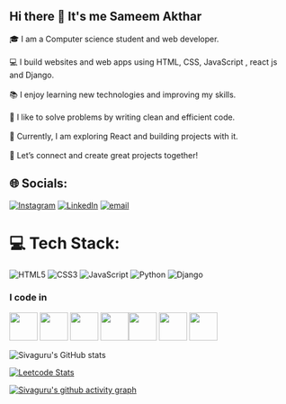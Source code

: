 ## Hi there 👋 It's me Sameem Akthar
🎓 I am a Computer science student and web developer.<br><br>💻 I build websites and web apps using HTML, CSS, JavaScript , react js and Django.<br><br>📚 I enjoy learning new technologies and improving my skills.<br><br>🧩 I like to solve problems by writing clean and efficient code.<br><br>🤖 Currently, I am exploring React and building projects with it.<br><br>🚀 Let’s connect and create great projects together!


## 🌐 Socials:
[![Instagram](https://img.shields.io/badge/Instagram-%23E4405F.svg?logo=Instagram&logoColor=white)](https://www.instagram.com/sameem_._sr/) [![LinkedIn](https://img.shields.io/badge/LinkedIn-%230077B5.svg?logo=linkedin&logoColor=white)](https://www.linkedin.com/in/SameemAkthar/) [![email](https://img.shields.io/badge/Email-D14836?logo=gmail&logoColor=white)](mailto:sameemakthar50@gmail.com) 



# 💻 Tech Stack:
![HTML5](https://img.shields.io/badge/html5-%23E34F26.svg?style=for-the-badge&logo=html5&logoColor=white) 
![CSS3](https://img.shields.io/badge/css3-%231572B6.svg?style=for-the-badge&logo=css3&logoColor=white) 
![JavaScript](https://img.shields.io/badge/javascript-%23323330.svg?style=for-the-badge&logo=javascript&logoColor=%23F7DF1E) 
![Python](https://img.shields.io/badge/python-3670A0?style=for-the-badge&logo=python&logoColor=ffdd54) 
![Django](https://img.shields.io/badge/django-%23092E20.svg?style=for-the-badge&logo=django&logoColor=white)


### I code in
<img height="50" width="50" src="https://img.icons8.com/color/48/000000/python.png" /> <img height="50" width="50" src="https://img.icons8.com/color/48/000000/html-5.png" /> <img height="50" width="50" src="https://img.icons8.com/color/48/000000/css3.png" />
<img height="50" width="50" src="https://img.icons8.com/color/48/000000/javascript.png"/><img height="50" width="50" src="https://img.icons8.com/color/48/000000/mysql-logo.png"/> <img height="50" width="50" src="https://img.icons8.com/color/48/000000/mongodb.png"/> <img height="50" width="50" src="https://img.icons8.com/color/48/000000/nodejs.png"/>


![Sivaguru's GitHub stats](https://github-readme-stats.vercel.app/api?username=sivaguru004&theme=dark&show_icons=true&&hide=issues,contribs)

[![Leetcode Stats](https://leetcard.jacoblin.cool/sivagurum004?ext=contest&theme=dark)](https://leetcode.com/sivagurum004)

[![Sivaguru's github activity graph](https://github-readme-activity-graph.vercel.app/graph?username=sivaguru004&bg_color=000000&color=ffffff&line=51f565&point=ffffff&area=true&hide_border=true)](https://github.com/ashutosh00710/github-readme-activity-graph)
